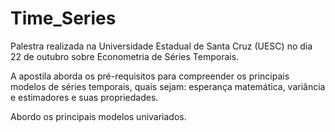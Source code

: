 # Time_Series
Palestra realizada na Universidade Estadual de Santa Cruz (UESC) no dia 22 de outubro sobre Econometria de Séries Temporais.

A apostila aborda os pré-requisitos para compreender os principais modelos de séries temporais, quais sejam: esperança matemática, variância e estimadores e suas propriedades.

Abordo os principais modelos univariados.
